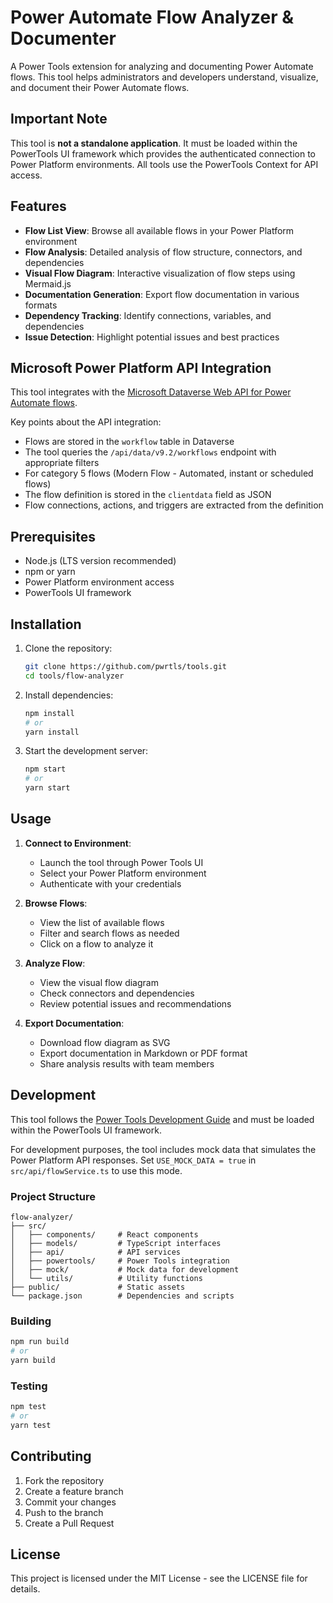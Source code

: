# Power Automate Flow Analyzer & Documenter

A Power Tools extension for analyzing and documenting Power Automate flows. This tool helps administrators and developers understand, visualize, and document their Power Automate flows.

## Important Note

This tool is **not a standalone application**. It must be loaded within the PowerTools UI framework which provides the authenticated connection to Power Platform environments. All tools use the PowerTools Context for API access.

## Features

- **Flow List View**: Browse all available flows in your Power Platform environment
- **Flow Analysis**: Detailed analysis of flow structure, connectors, and dependencies
- **Visual Flow Diagram**: Interactive visualization of flow steps using Mermaid.js
- **Documentation Generation**: Export flow documentation in various formats
- **Dependency Tracking**: Identify connections, variables, and dependencies
- **Issue Detection**: Highlight potential issues and best practices

## Microsoft Power Platform API Integration

This tool integrates with the [Microsoft Dataverse Web API for Power Automate flows](https://learn.microsoft.com/en-us/power-automate/manage-flows-with-code?tabs=webapi#interact-with-dataverse-apis). 

Key points about the API integration:
- Flows are stored in the `workflow` table in Dataverse
- The tool queries the `/api/data/v9.2/workflows` endpoint with appropriate filters
- For category 5 flows (Modern Flow - Automated, instant or scheduled flows)
- The flow definition is stored in the `clientdata` field as JSON
- Flow connections, actions, and triggers are extracted from the definition

## Prerequisites

- Node.js (LTS version recommended)
- npm or yarn
- Power Platform environment access
- PowerTools UI framework

## Installation

1. Clone the repository:
   ```bash
   git clone https://github.com/pwrtls/tools.git
   cd tools/flow-analyzer
   ```

2. Install dependencies:
   ```bash
   npm install
   # or
   yarn install
   ```

3. Start the development server:
   ```bash
   npm start
   # or
   yarn start
   ```

## Usage

1. **Connect to Environment**:
   - Launch the tool through Power Tools UI
   - Select your Power Platform environment
   - Authenticate with your credentials

2. **Browse Flows**:
   - View the list of available flows
   - Filter and search flows as needed
   - Click on a flow to analyze it

3. **Analyze Flow**:
   - View the visual flow diagram
   - Check connectors and dependencies
   - Review potential issues and recommendations

4. **Export Documentation**:
   - Download flow diagram as SVG
   - Export documentation in Markdown or PDF format
   - Share analysis results with team members

## Development

This tool follows the [Power Tools Development Guide](../DEVELOPMENT.md) and must be loaded within the PowerTools UI framework.

For development purposes, the tool includes mock data that simulates the Power Platform API responses. Set `USE_MOCK_DATA = true` in `src/api/flowService.ts` to use this mode.

### Project Structure

```
flow-analyzer/
├── src/
│   ├── components/     # React components
│   ├── models/         # TypeScript interfaces
│   ├── api/            # API services
│   ├── powertools/     # Power Tools integration
│   ├── mock/           # Mock data for development
│   └── utils/          # Utility functions
├── public/             # Static assets
└── package.json        # Dependencies and scripts
```

### Building

```bash
npm run build
# or
yarn build
```

### Testing

```bash
npm test
# or
yarn test
```

## Contributing

1. Fork the repository
2. Create a feature branch
3. Commit your changes
4. Push to the branch
5. Create a Pull Request

## License

This project is licensed under the MIT License - see the LICENSE file for details. 
